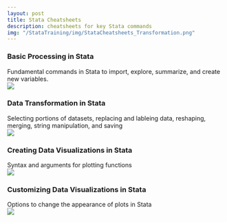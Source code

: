 ```yaml
---
layout: post
title: Stata Cheatsheets
description: cheatsheets for key Stata commands
img: "/StataTraining/img/StataCheatsheets_Transformation.png"
---
```


### Basic Processing in Stata
<div class="col three caption">
	Fundamental commands in Stata to import, explore, summarize, and create new variables.
</div> 

<div>
	<a href="/StataTraining/pdf/StataCheatsheet_processing.pdf" target = "_blank">
		<img class="col three" src="/StataTraining/img/StataCheatsheets_Processing.png"/>  
	</a>
</div>

      


### Data Transformation in Stata
<div class="col three caption">
	Selecting portions of datasets, replacing and lableing data, reshaping, merging, string manipulation, and saving
</div>

<div>
	<a href="/StataTraining/pdf/StataCheatsheet_transformation.pdf" target = "_blank">
		<img class="col three" src="/StataTraining/img/StataCheatsheets_Transformation.png"/>  
	</a>
</div>



### Creating Data Visualizations in Stata
<div class="col three caption">
	Syntax and arguments for plotting functions
</div>

<div>
	<a href="/StataTraining/pdf/StataCheatsheet_visualization1.pdf" target = "_blank">
		<img class="col three" src="/StataTraining/img/StataCheatsheets_visualization1.png"/>  
	</a>
</div>




### Customizing Data Visualizations in Stata
<div class="col three caption">
	Options to change the appearance of plots in Stata
</div>


<div>
	<a href="/StataTraining/pdf/StataCheatsheet_visualization2.pdf" target = "_blank">
		<img class="col three" src="/StataTraining/img/StataCheatsheets_visualization2.png"/>  
	</a>
</div>

